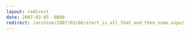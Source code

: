 ```yaml
---
layout: redirect
date: 2007-03-05 -0800
redirect: /archive/2007/03/06/start_is_all_that_and_then_some.aspx/
---
```

